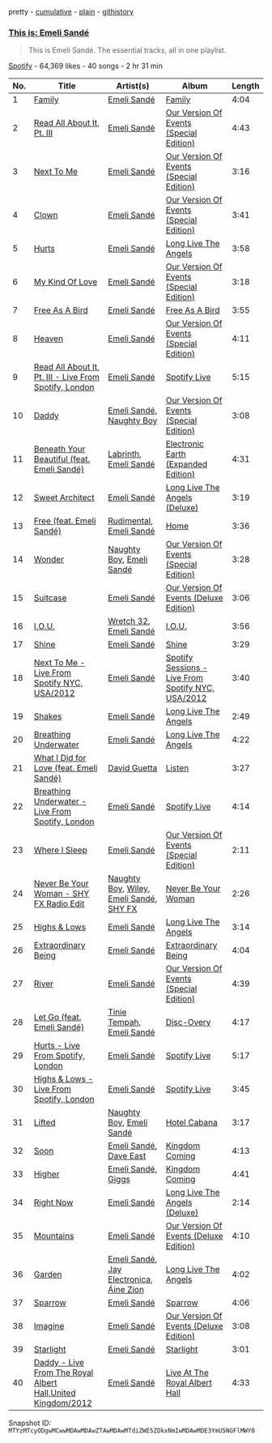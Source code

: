 pretty - [cumulative](/playlists/cumulative/37i9dQZF1DXdRITMyVwc9y.md) - [plain](/playlists/plain/37i9dQZF1DXdRITMyVwc9y) - [githistory](https://github.githistory.xyz/mackorone/spotify-playlist-archive/blob/main/playlists/plain/37i9dQZF1DXdRITMyVwc9y)

### [This is: Emeli Sandé](https://open.spotify.com/playlist/37i9dQZF1DXdRITMyVwc9y)

> This is Emeli Sandé\. The essential tracks, all in one playlist.

[Spotify](https://open.spotify.com/user/spotify) - 64,369 likes - 40 songs - 2 hr 31 min

| No. | Title | Artist(s) | Album | Length |
|---|---|---|---|---|
| 1 | [Family](https://open.spotify.com/track/5P5DlkMeOFrQCHUgB05PYf) | [Emeli Sandé](https://open.spotify.com/artist/7sfgqEdoeBTjd8lQsPT3Cy) | [Family](https://open.spotify.com/album/646cPHHdR9E2QLrmuUwhf6) | 4:04 |
| 2 | [Read All About It, Pt\. III](https://open.spotify.com/track/1NrDot6zcivIjCVMFoe7uV) | [Emeli Sandé](https://open.spotify.com/artist/7sfgqEdoeBTjd8lQsPT3Cy) | [Our Version Of Events \(Special Edition\)](https://open.spotify.com/album/2Z58ts5QbxC3UZxukFC0Fe) | 4:43 |
| 3 | [Next To Me](https://open.spotify.com/track/2C5l2dK6ep2JRgQ9UenCBs) | [Emeli Sandé](https://open.spotify.com/artist/7sfgqEdoeBTjd8lQsPT3Cy) | [Our Version Of Events \(Special Edition\)](https://open.spotify.com/album/2Z58ts5QbxC3UZxukFC0Fe) | 3:16 |
| 4 | [Clown](https://open.spotify.com/track/0tRbE57ldKxtHep2R9KQZF) | [Emeli Sandé](https://open.spotify.com/artist/7sfgqEdoeBTjd8lQsPT3Cy) | [Our Version Of Events \(Special Edition\)](https://open.spotify.com/album/2Z58ts5QbxC3UZxukFC0Fe) | 3:41 |
| 5 | [Hurts](https://open.spotify.com/track/0EaGIT8vHXRNuMNwJ8XAWt) | [Emeli Sandé](https://open.spotify.com/artist/7sfgqEdoeBTjd8lQsPT3Cy) | [Long Live The Angels](https://open.spotify.com/album/1mSkU8rCuqR11b1hNvWjgw) | 3:58 |
| 6 | [My Kind Of Love](https://open.spotify.com/track/0msQ8XAR6dGpQKzg27ycn6) | [Emeli Sandé](https://open.spotify.com/artist/7sfgqEdoeBTjd8lQsPT3Cy) | [Our Version Of Events \(Special Edition\)](https://open.spotify.com/album/2Z58ts5QbxC3UZxukFC0Fe) | 3:18 |
| 7 | [Free As A Bird](https://open.spotify.com/track/12Gn2tivYxzcYYziGyq59B) | [Emeli Sandé](https://open.spotify.com/artist/7sfgqEdoeBTjd8lQsPT3Cy) | [Free As A Bird](https://open.spotify.com/album/2I9l98Q9SF234MiQLBf8za) | 3:55 |
| 8 | [Heaven](https://open.spotify.com/track/5e3WXo50iEZ0z5S3dYR5hY) | [Emeli Sandé](https://open.spotify.com/artist/7sfgqEdoeBTjd8lQsPT3Cy) | [Our Version Of Events \(Special Edition\)](https://open.spotify.com/album/2Z58ts5QbxC3UZxukFC0Fe) | 4:11 |
| 9 | [Read All About It, Pt\. III \- Live From Spotify, London](https://open.spotify.com/track/1E2YAnWhS1RL6ghGutYYoL) | [Emeli Sandé](https://open.spotify.com/artist/7sfgqEdoeBTjd8lQsPT3Cy) | [Spotify Live](https://open.spotify.com/album/21OcsMhvxiZdqyKbvLJemo) | 5:15 |
| 10 | [Daddy](https://open.spotify.com/track/1OiUSBHXB50476HpiayCMU) | [Emeli Sandé](https://open.spotify.com/artist/7sfgqEdoeBTjd8lQsPT3Cy), [Naughty Boy](https://open.spotify.com/artist/1bT7m67vi78r2oqvxrP3X5) | [Our Version Of Events \(Special Edition\)](https://open.spotify.com/album/2Z58ts5QbxC3UZxukFC0Fe) | 3:08 |
| 11 | [Beneath Your Beautiful \(feat\. Emeli Sandé\)](https://open.spotify.com/track/2EcsgXlxz99UMDSPg5T8RF) | [Labrinth](https://open.spotify.com/artist/2feDdbD5araYcm6JhFHHw7), [Emeli Sandé](https://open.spotify.com/artist/7sfgqEdoeBTjd8lQsPT3Cy) | [Electronic Earth \(Expanded Edition\)](https://open.spotify.com/album/6PBBbXmYV7dKnaik0fjkOI) | 4:31 |
| 12 | [Sweet Architect](https://open.spotify.com/track/3s4yfND8fupEjSY4nVQ5VO) | [Emeli Sandé](https://open.spotify.com/artist/7sfgqEdoeBTjd8lQsPT3Cy) | [Long Live The Angels \(Deluxe\)](https://open.spotify.com/album/5dROr3bb551hRGk7cTiS8A) | 3:19 |
| 13 | [Free \(feat\. Emeli Sandé\)](https://open.spotify.com/track/2rOuCpkWsioxg8QNPMX9lB) | [Rudimental](https://open.spotify.com/artist/4WN5naL3ofxrVBgFpguzKo), [Emeli Sandé](https://open.spotify.com/artist/7sfgqEdoeBTjd8lQsPT3Cy) | [Home](https://open.spotify.com/album/2AOpbitJNMvKhSbsi2YD4F) | 3:36 |
| 14 | [Wonder](https://open.spotify.com/track/5PR5GWZf7GwZPrbfNkzHh6) | [Naughty Boy](https://open.spotify.com/artist/1bT7m67vi78r2oqvxrP3X5), [Emeli Sandé](https://open.spotify.com/artist/7sfgqEdoeBTjd8lQsPT3Cy) | [Our Version Of Events \(Special Edition\)](https://open.spotify.com/album/2Z58ts5QbxC3UZxukFC0Fe) | 3:28 |
| 15 | [Suitcase](https://open.spotify.com/track/12H8k9KSTKSJkn3kY70Jdb) | [Emeli Sandé](https://open.spotify.com/artist/7sfgqEdoeBTjd8lQsPT3Cy) | [Our Version Of Events \(Deluxe Edition\)](https://open.spotify.com/album/2HRVsEENfqhaHpO9jcFifw) | 3:06 |
| 16 | [I.O.U.](https://open.spotify.com/track/33r8mmCnEA7tWzyFBobrlS) | [Wretch 32](https://open.spotify.com/artist/0T2sGLJKge2eaFmZJxX7sq), [Emeli Sandé](https://open.spotify.com/artist/7sfgqEdoeBTjd8lQsPT3Cy) | [I.O.U.](https://open.spotify.com/album/2XiShuDf0psUPITrVlXAO1) | 3:56 |
| 17 | [Shine](https://open.spotify.com/track/17Lz57lmEXE9o5p9UZBPqs) | [Emeli Sandé](https://open.spotify.com/artist/7sfgqEdoeBTjd8lQsPT3Cy) | [Shine](https://open.spotify.com/album/2Kvao4pWDV87JI9KFA1GTW) | 3:29 |
| 18 | [Next To Me \- Live From Spotify NYC, USA/2012](https://open.spotify.com/track/4Y1ZvAbetcpZsmedL9uhmR) | [Emeli Sandé](https://open.spotify.com/artist/7sfgqEdoeBTjd8lQsPT3Cy) | [Spotify Sessions \- Live From Spotify NYC, USA/2012](https://open.spotify.com/album/23NSEnpwoyErSZ3FXXPx4N) | 3:40 |
| 19 | [Shakes](https://open.spotify.com/track/6mZVRWudCc1XX4HLoB5m3h) | [Emeli Sandé](https://open.spotify.com/artist/7sfgqEdoeBTjd8lQsPT3Cy) | [Long Live The Angels](https://open.spotify.com/album/1mSkU8rCuqR11b1hNvWjgw) | 2:49 |
| 20 | [Breathing Underwater](https://open.spotify.com/track/0Q1CLOFhsk4KhLKOgLmgLK) | [Emeli Sandé](https://open.spotify.com/artist/7sfgqEdoeBTjd8lQsPT3Cy) | [Long Live The Angels](https://open.spotify.com/album/1mSkU8rCuqR11b1hNvWjgw) | 4:22 |
| 21 | [What I Did for Love \(feat\. Emeli Sandé\)](https://open.spotify.com/track/1YRjRHdl0aEtzHEn1uGi8k) | [David Guetta](https://open.spotify.com/artist/1Cs0zKBU1kc0i8ypK3B9ai) | [Listen](https://open.spotify.com/album/77UW17CZFyCaRLHdHeofZu) | 3:27 |
| 22 | [Breathing Underwater \- Live From Spotify, London](https://open.spotify.com/track/6BqJEGGYElJ71xSw1O42Pp) | [Emeli Sandé](https://open.spotify.com/artist/7sfgqEdoeBTjd8lQsPT3Cy) | [Spotify Live](https://open.spotify.com/album/7gINVjGuO9u8UaTxDqacSq) | 4:14 |
| 23 | [Where I Sleep](https://open.spotify.com/track/6Ylfh1z3kwkQ88AvefB8rf) | [Emeli Sandé](https://open.spotify.com/artist/7sfgqEdoeBTjd8lQsPT3Cy) | [Our Version Of Events \(Special Edition\)](https://open.spotify.com/album/2Z58ts5QbxC3UZxukFC0Fe) | 2:11 |
| 24 | [Never Be Your Woman \- SHY FX Radio Edit](https://open.spotify.com/track/4ymsAGWOmrWYmQ5nbzgeYC) | [Naughty Boy](https://open.spotify.com/artist/1bT7m67vi78r2oqvxrP3X5), [Wiley](https://open.spotify.com/artist/7k9T7lZlHjRAM1bb0r9Rm3), [Emeli Sandé](https://open.spotify.com/artist/7sfgqEdoeBTjd8lQsPT3Cy), [SHY FX](https://open.spotify.com/artist/5oDtp2FC8VqBjTx1aT4P5j) | [Never Be Your Woman](https://open.spotify.com/album/45MaWX9LfJvi8KpGnnadLX) | 2:26 |
| 25 | [Highs & Lows](https://open.spotify.com/track/0gvPnDf3tBXu4nrkqL73dN) | [Emeli Sandé](https://open.spotify.com/artist/7sfgqEdoeBTjd8lQsPT3Cy) | [Long Live The Angels](https://open.spotify.com/album/1mSkU8rCuqR11b1hNvWjgw) | 3:14 |
| 26 | [Extraordinary Being](https://open.spotify.com/track/3zboB0IK3bjgkJdH1Dr3tA) | [Emeli Sandé](https://open.spotify.com/artist/7sfgqEdoeBTjd8lQsPT3Cy) | [Extraordinary Being](https://open.spotify.com/album/5VviVaeo5tJVy9Il7zRD4x) | 4:04 |
| 27 | [River](https://open.spotify.com/track/2f0FtrLDgtbBnxj6KdG7M9) | [Emeli Sandé](https://open.spotify.com/artist/7sfgqEdoeBTjd8lQsPT3Cy) | [Our Version Of Events \(Special Edition\)](https://open.spotify.com/album/2Z58ts5QbxC3UZxukFC0Fe) | 4:39 |
| 28 | [Let Go \(feat\. Emeli Sandé\)](https://open.spotify.com/track/1aXCXN9iBohPAXH13hzauJ) | [Tinie Tempah](https://open.spotify.com/artist/0Tob4H0FLtEONHU1MjpUEp), [Emeli Sandé](https://open.spotify.com/artist/7sfgqEdoeBTjd8lQsPT3Cy) | [Disc\-Overy](https://open.spotify.com/album/0B0XOuBWbgLAOkmOFXDe9M) | 4:17 |
| 29 | [Hurts \- Live From Spotify, London](https://open.spotify.com/track/6zqsAcQ9fV82wjbWgxIi2F) | [Emeli Sandé](https://open.spotify.com/artist/7sfgqEdoeBTjd8lQsPT3Cy) | [Spotify Live](https://open.spotify.com/album/7gINVjGuO9u8UaTxDqacSq) | 5:17 |
| 30 | [Highs & Lows \- Live From Spotify, London](https://open.spotify.com/track/1eBU6y6fGc06z6A1I8FAfF) | [Emeli Sandé](https://open.spotify.com/artist/7sfgqEdoeBTjd8lQsPT3Cy) | [Spotify Live](https://open.spotify.com/album/7gINVjGuO9u8UaTxDqacSq) | 3:45 |
| 31 | [Lifted](https://open.spotify.com/track/1NhICAB9B7c4517vbUK1Ji) | [Naughty Boy](https://open.spotify.com/artist/1bT7m67vi78r2oqvxrP3X5), [Emeli Sandé](https://open.spotify.com/artist/7sfgqEdoeBTjd8lQsPT3Cy) | [Hotel Cabana](https://open.spotify.com/album/0iQm7rOF77SidB8qdC2cbp) | 3:17 |
| 32 | [Soon](https://open.spotify.com/track/77Z4I0NiLKCCWUQ1YL20jX) | [Emeli Sandé](https://open.spotify.com/artist/7sfgqEdoeBTjd8lQsPT3Cy), [Dave East](https://open.spotify.com/artist/7e10JUMF7MJmmwYpnTSMI5) | [Kingdom Coming](https://open.spotify.com/album/6HqpF3qlqfGWsZQD5GjAIV) | 4:13 |
| 33 | [Higher](https://open.spotify.com/track/4lvj8B7u7hnpHmHGLXuYto) | [Emeli Sandé](https://open.spotify.com/artist/7sfgqEdoeBTjd8lQsPT3Cy), [Giggs](https://open.spotify.com/artist/3S0tlB4fE7ChxI2pWz8Xip) | [Kingdom Coming](https://open.spotify.com/album/6HqpF3qlqfGWsZQD5GjAIV) | 4:41 |
| 34 | [Right Now](https://open.spotify.com/track/26GcVenudtCEleGPxbFHGA) | [Emeli Sandé](https://open.spotify.com/artist/7sfgqEdoeBTjd8lQsPT3Cy) | [Long Live The Angels \(Deluxe\)](https://open.spotify.com/album/5dROr3bb551hRGk7cTiS8A) | 2:14 |
| 35 | [Mountains](https://open.spotify.com/track/22t2KoYniACfVadpIHPjeW) | [Emeli Sandé](https://open.spotify.com/artist/7sfgqEdoeBTjd8lQsPT3Cy) | [Our Version Of Events \(Deluxe Edition\)](https://open.spotify.com/album/2HRVsEENfqhaHpO9jcFifw) | 4:10 |
| 36 | [Garden](https://open.spotify.com/track/2LsYs9LtG8W5WekWRCOOZE) | [Emeli Sandé](https://open.spotify.com/artist/7sfgqEdoeBTjd8lQsPT3Cy), [Jay Electronica](https://open.spotify.com/artist/0TkqXdyWLsssJH7okthMPQ), [Áine Zion](https://open.spotify.com/artist/0FFYIJKmnqvdesxjzuCePg) | [Long Live The Angels](https://open.spotify.com/album/1mSkU8rCuqR11b1hNvWjgw) | 4:02 |
| 37 | [Sparrow](https://open.spotify.com/track/5TKZ9idH7g9jGzBCFqpEeB) | [Emeli Sandé](https://open.spotify.com/artist/7sfgqEdoeBTjd8lQsPT3Cy) | [Sparrow](https://open.spotify.com/album/5lyagAZ7SJgVei37ByhIN5) | 4:06 |
| 38 | [Imagine](https://open.spotify.com/track/66yRvcITRhs4p8lnZTVueL) | [Emeli Sandé](https://open.spotify.com/artist/7sfgqEdoeBTjd8lQsPT3Cy) | [Our Version Of Events \(Deluxe Edition\)](https://open.spotify.com/album/2HRVsEENfqhaHpO9jcFifw) | 3:08 |
| 39 | [Starlight](https://open.spotify.com/track/4sRqO2wknA3eNxP2NUlEV5) | [Emeli Sandé](https://open.spotify.com/artist/7sfgqEdoeBTjd8lQsPT3Cy) | [Starlight](https://open.spotify.com/album/420InqZHZ4UcoK9LYX8oKV) | 3:01 |
| 40 | [Daddy \- Live From The Royal Albert Hall,United Kingdom/2012](https://open.spotify.com/track/4LoWE9WlPEKB0s7qSyEx2O) | [Emeli Sandé](https://open.spotify.com/artist/7sfgqEdoeBTjd8lQsPT3Cy) | [Live At The Royal Albert Hall](https://open.spotify.com/album/1A253TQGd0C0DIba96h85G) | 4:33 |

Snapshot ID: `MTYzMTcyODgwMCwwMDAwMDAwZTAwMDAwMTdiZWE5ZDkxNmIwMDAwMDE3YmU5NGFlMWY0`